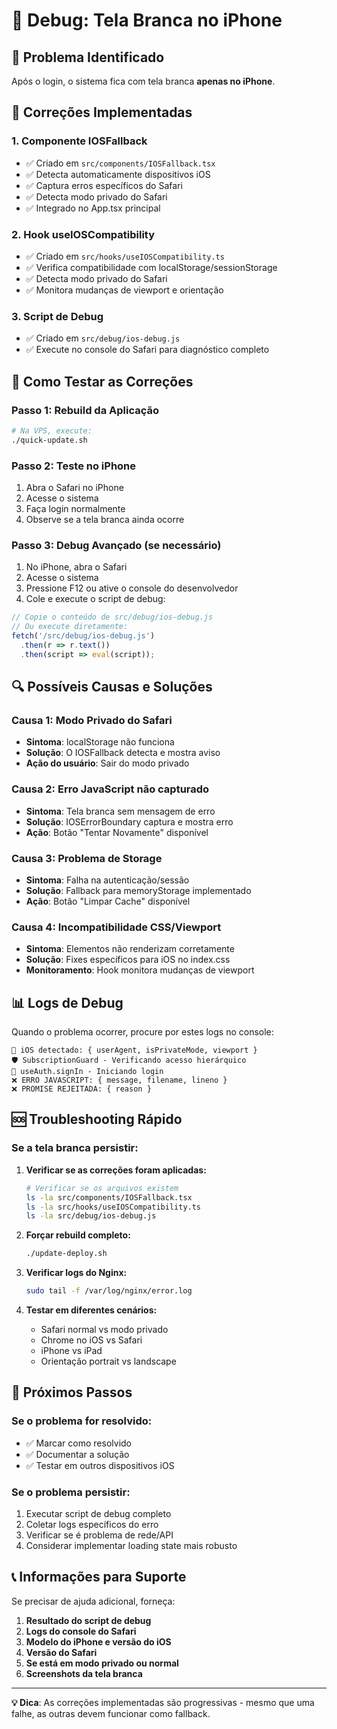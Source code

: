 # 🍎 Debug: Tela Branca no iPhone

## 📱 Problema Identificado
Após o login, o sistema fica com tela branca **apenas no iPhone**.

## 🔧 Correções Implementadas

### 1. **Componente IOSFallback**
- ✅ Criado em `src/components/IOSFallback.tsx`
- ✅ Detecta automaticamente dispositivos iOS
- ✅ Captura erros específicos do Safari
- ✅ Detecta modo privado do Safari
- ✅ Integrado no App.tsx principal

### 2. **Hook useIOSCompatibility**
- ✅ Criado em `src/hooks/useIOSCompatibility.ts`
- ✅ Verifica compatibilidade com localStorage/sessionStorage
- ✅ Detecta modo privado do Safari
- ✅ Monitora mudanças de viewport e orientação

### 3. **Script de Debug**
- ✅ Criado em `src/debug/ios-debug.js`
- ✅ Execute no console do Safari para diagnóstico completo

## 🚀 Como Testar as Correções

### **Passo 1: Rebuild da Aplicação**
```bash
# Na VPS, execute:
./quick-update.sh
```

### **Passo 2: Teste no iPhone**
1. Abra o Safari no iPhone
2. Acesse o sistema
3. Faça login normalmente
4. Observe se a tela branca ainda ocorre

### **Passo 3: Debug Avançado (se necessário)**
1. No iPhone, abra o Safari
2. Acesse o sistema
3. Pressione F12 ou ative o console do desenvolvedor
4. Cole e execute o script de debug:

```javascript
// Copie o conteúdo de src/debug/ios-debug.js
// Ou execute diretamente:
fetch('/src/debug/ios-debug.js')
  .then(r => r.text())
  .then(script => eval(script));
```

## 🔍 Possíveis Causas e Soluções

### **Causa 1: Modo Privado do Safari**
- **Sintoma**: localStorage não funciona
- **Solução**: O IOSFallback detecta e mostra aviso
- **Ação do usuário**: Sair do modo privado

### **Causa 2: Erro JavaScript não capturado**
- **Sintoma**: Tela branca sem mensagem de erro
- **Solução**: IOSErrorBoundary captura e mostra erro
- **Ação**: Botão "Tentar Novamente" disponível

### **Causa 3: Problema de Storage**
- **Sintoma**: Falha na autenticação/sessão
- **Solução**: Fallback para memoryStorage implementado
- **Ação**: Botão "Limpar Cache" disponível

### **Causa 4: Incompatibilidade CSS/Viewport**
- **Sintoma**: Elementos não renderizam corretamente
- **Solução**: Fixes específicos para iOS no index.css
- **Monitoramento**: Hook monitora mudanças de viewport

## 📊 Logs de Debug

Quando o problema ocorrer, procure por estes logs no console:

```
🍎 iOS detectado: { userAgent, isPrivateMode, viewport }
🛡️ SubscriptionGuard - Verificando acesso hierárquico
🔐 useAuth.signIn - Iniciando login
❌ ERRO JAVASCRIPT: { message, filename, lineno }
❌ PROMISE REJEITADA: { reason }
```

## 🆘 Troubleshooting Rápido

### **Se a tela branca persistir:**

1. **Verificar se as correções foram aplicadas:**
   ```bash
   # Verificar se os arquivos existem
   ls -la src/components/IOSFallback.tsx
   ls -la src/hooks/useIOSCompatibility.ts
   ls -la src/debug/ios-debug.js
   ```

2. **Forçar rebuild completo:**
   ```bash
   ./update-deploy.sh
   ```

3. **Verificar logs do Nginx:**
   ```bash
   sudo tail -f /var/log/nginx/error.log
   ```

4. **Testar em diferentes cenários:**
   - Safari normal vs modo privado
   - Chrome no iOS vs Safari
   - iPhone vs iPad
   - Orientação portrait vs landscape

## 🔄 Próximos Passos

### **Se o problema for resolvido:**
- ✅ Marcar como resolvido
- ✅ Documentar a solução
- ✅ Testar em outros dispositivos iOS

### **Se o problema persistir:**
1. Executar script de debug completo
2. Coletar logs específicos do erro
3. Verificar se é problema de rede/API
4. Considerar implementar loading state mais robusto

## 📞 Informações para Suporte

Se precisar de ajuda adicional, forneça:

1. **Resultado do script de debug**
2. **Logs do console do Safari**
3. **Modelo do iPhone e versão do iOS**
4. **Versão do Safari**
5. **Se está em modo privado ou normal**
6. **Screenshots da tela branca**

---

**💡 Dica**: As correções implementadas são progressivas - mesmo que uma falhe, as outras devem funcionar como fallback.